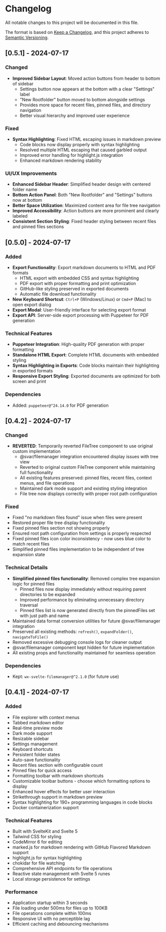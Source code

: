 # Changelog

All notable changes to this project will be documented in this file.

The format is based on [Keep a Changelog](https://keepachangelog.com/en/1.0.0/),
and this project adheres to [Semantic Versioning](https://semver.org/spec/v2.0.0.html).

## [0.5.1] - 2024-07-17

### Changed
- **Improved Sidebar Layout**: Moved action buttons from header to bottom of sidebar
  - Settings button now appears at the bottom with a clear "Settings" label
  - "New Rootfolder" button moved to bottom alongside settings
  - Provides more space for recent files, pinned files, and directory navigation
  - Better visual hierarchy and improved user experience

### Fixed
- **Syntax Highlighting**: Fixed HTML escaping issues in markdown preview
  - Code blocks now display properly with syntax highlighting
  - Resolved multiple HTML escaping that caused garbled output
  - Improved error handling for highlight.js integration
  - Enhanced markdown rendering stability

### UI/UX Improvements
- **Enhanced Sidebar Header**: Simplified header design with centered folder name
- **Bottom Action Panel**: Both "New Rootfolder" and "Settings" buttons now at bottom
- **Better Space Utilization**: Maximized content area for file tree navigation
- **Improved Accessibility**: Action buttons are more prominent and clearly labeled
- **Consistent Section Styling**: Fixed header styling between recent files and pinned files sections

## [0.5.0] - 2024-07-17

### Added
- **Export Functionality**: Export markdown documents to HTML and PDF formats
  - HTML export with embedded CSS and syntax highlighting
  - PDF export with proper formatting and print optimization
  - GitHub-like styling preserved in exported documents
  - Automatic file download functionality
- **New Keyboard Shortcut**: `Ctrl+P` (Windows/Linux) or `Cmd+P` (Mac) to open export dialog
- **Export Modal**: User-friendly interface for selecting export format
- **Export API**: Server-side export processing with Puppeteer for PDF generation

### Technical Features
- **Puppeteer Integration**: High-quality PDF generation with proper formatting
- **Standalone HTML Export**: Complete HTML documents with embedded styling
- **Syntax Highlighting in Exports**: Code blocks maintain their highlighting in exported formats
- **Responsive Export Styling**: Exported documents are optimized for both screen and print

### Dependencies
- Added: `puppeteer@^24.14.0` for PDF generation

## [0.4.2] - 2024-07-17

### Changed
- **REVERTED**: Temporarily reverted FileTree component to use original custom implementation
  - @svar/filemanager integration encountered display issues with tree view
  - Reverted to original custom FileTree component while maintaining full functionality
  - All existing features preserved: pinned files, recent files, context menus, and file operations
  - Maintained dark mode support and existing styling integration
  - File tree now displays correctly with proper root path configuration

### Fixed
- Fixed "no markdown files found" issue when files were present
- Restored proper file tree display functionality
- Fixed pinned files section not showing properly
- Ensured root path configuration from settings is properly respected
- Fixed pinned files icon color inconsistency - now uses blue color to match recent files
- Simplified pinned files implementation to be independent of tree expansion state

### Technical Details
- **Simplified pinned files functionality**: Removed complex tree expansion logic for pinned files
  - Pinned files now display immediately without requiring parent directories to be expanded
  - Improved performance by eliminating unnecessary directory traversal
  - Pinned files list is now generated directly from the pinnedFiles set with just path and name
- Maintained data format conversion utilities for future @svar/filemanager integration
- Preserved all existing methods: `refresh()`, `expandFolder()`, `navigateToFile()`
- Removed excessive debugging console logs for cleaner output
- @svar/filemanager component kept hidden for future implementation
- All existing props and functionality maintained for seamless operation

### Dependencies
- Kept: `wx-svelte-filemanager@^2.1.0` (for future use)

## [0.4.1] - 2024-07-17

### Added
- File explorer with context menus
- Tabbed markdown editor
- Real-time preview mode
- Dark mode support
- Resizable sidebar
- Settings management
- Keyboard shortcuts
- Persistent folder states
- Auto-save functionality
- Recent files section with configurable count
- Pinned files for quick access
- Formatting toolbar with markdown shortcuts
- Customizable toolbar buttons - choose which formatting options to display
- Enhanced hover effects for better user interaction
- Strikethrough support in markdown preview
- Syntax highlighting for 190+ programming languages in code blocks
- Docker containerization support

### Technical Features
- Built with SvelteKit and Svelte 5
- Tailwind CSS for styling
- CodeMirror 6 for editing
- marked.js for markdown rendering with GitHub Flavored Markdown support
- highlight.js for syntax highlighting
- chokidar for file watching
- Comprehensive API endpoints for file operations
- Reactive state management with Svelte 5 runes
- Local storage persistence for settings

### Performance
- Application startup within 3 seconds
- File loading under 500ms for files up to 100KB
- File operations complete within 100ms
- Responsive UI with no perceptible lag
- Efficient caching and debouncing mechanisms